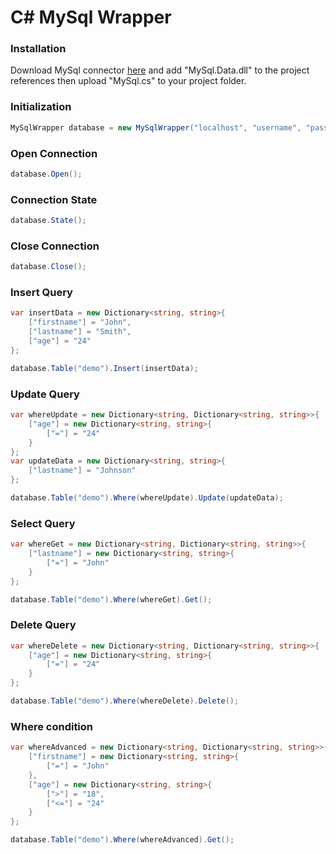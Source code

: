 # C# MySql Wrapper

### Installation
Download MySql connector [here](https://dev.mysql.com/downloads/connector/net/1.0.html) and add "MySql.Data.dll" to the project references then upload "MySql.cs" to your project folder.

### Initialization
```c#
MySqlWrapper database = new MySqlWrapper("localhost", "username", "password", "database_name");
```
### Open Connection
```c#
database.Open();
```

### Connection State
```c#
database.State();
```

### Close Connection
```c#
database.Close();
```

### Insert Query
```c#
var insertData = new Dictionary<string, string>{
    ["firstname"] = "John",
    ["lastname"] = "Smith",
    ["age"] = "24"
};

database.Table("demo").Insert(insertData);
```

### Update Query
```c#
var whereUpdate = new Dictionary<string, Dictionary<string, string>>{
    ["age"] = new Dictionary<string, string>{
        ["="] = "24"
    }
};
var updateData = new Dictionary<string, string>{
    ["lastname"] = "Johnson"
};

database.Table("demo").Where(whereUpdate).Update(updateData);
```

### Select Query
```c#
var whereGet = new Dictionary<string, Dictionary<string, string>>{
    ["lastname"] = new Dictionary<string, string>{
        ["="] = "John"
    }
};

database.Table("demo").Where(whereGet).Get();
```

### Delete Query
```c#
var whereDelete = new Dictionary<string, Dictionary<string, string>>{
    ["age"] = new Dictionary<string, string>{
        ["="] = "24"
    }
};

database.Table("demo").Where(whereDelete).Delete();
```

### Where condition
```c#
var whereAdvanced = new Dictionary<string, Dictionary<string, string>>{
    ["firstname"] = new Dictionary<string, string>{
        ["="] = "John"
    },
    ["age"] = new Dictionary<string, string>{
        [">"] = "18",
        ["<="] = "24"
    }
};

database.Table("demo").Where(whereAdvanced).Get();
```
